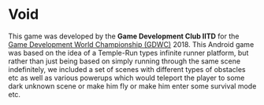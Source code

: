 # Void
This game was developed by the **Game Development Club IITD** for the [Game Development World Championship (GDWC)](https://thegdwc.com/) 2018. This Android game was based on the idea of a Temple-Run types infinite runner platform, but rather than just being based on simply running through the same scene indefinitely, we included a set of scenes with different types of obstacles etc as well as various powerups which would teleport the player to some dark unknown scene or make him fly or make him enter some survival mode etc.
